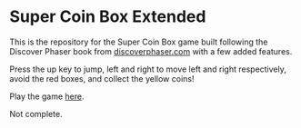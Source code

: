 # Super Coin Box Extended

This is the repository for the Super Coin Box game built following the Discover Phaser book from [discoverphaser.com](https://discoverphaser.com) with a few added features.

Press the up key to jump, left and right to move left and right respectively, avoid the red boxes, and collect the yellow coins!

Play the game [here](http://thecodingwizard.github.io/super-coin-box/).

Not complete.
